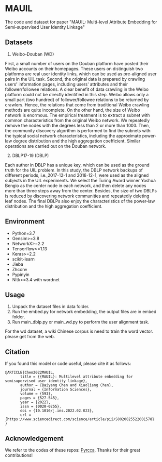 # MAUIL
The code and dataset for paper "MAUIL: Multi-level Attribute Embedding for Semi-supervised User Identity Linkage"

## Datasets
1. Weibo-Douban (WD)

First, a small number of users on the Douban platform have posted their Weibo accounts on their homepages. These users on distinguish two platforms are real user identity links, which can be used as pre-aligned user pairs in the UIL task. Second, the original data is prepared by crawling users' information pages, including users' attributes and their follower/followee relations. A clear benefit of data crawling in the Weibo platform could not be directly identified in this step. Weibo allows only a small part (two hundred) of follower/followee relations to be returned by crawlers. Hence, the relations that come from traditional Weibo crawling methods are quite incomplete. On the other hand, the size of Weibo network is enormous. The empirical treatment is to extract a subnet with common characteristics from the original Weibo network. We repeatedly remove the nodes with the degrees less than 2 or more than 1000. Then, the community discovery algorithm is performed to find the subnets with the typical social network characteristics, including the approximate power-law degree distribution and the high aggregation coefficient. Similar operations are carried out on the Douban network.

2. DBLP17-19 (DBLP)

Each author in DBLP has a unique key, which can be used as the ground truth for the UIL problem. In this study, the DBLP network backups of different periods, i.e.,2017-12-1 and 2018-12-1, were used as the aligned subjects in the UIL experiments. We select the Turing Award winner Yoshua Bengio as the center node in each network, and then delete any nodes more than three steps away from the center. Besides, the size of two DBLPs is reduced by discovering network communities and repeatedly deleting leaf nodes. The final DBLPs also enjoy the characteristics of the power-law distribution and the high aggregation coefficient.

## Environment
* Python=3.7
* Gensim>=3.8
* NetworkX>=2.2
* Tensorflow>=1.13
* Keras>=2.2
* scikit-learn
* Jieba
* Zhconv
* Pypinyin
* Nltk>=3.4 with wordnet

## Usage
1. Unpack the dataset files in data folder.
2. Run the embed.py for network embedding, the output files are in embed folder.
3. Run main_dblp.py or main_wd.py to perform the user alignment task.

For the wd dataset, a wiki Chinese corpus is need to train the word vector. please get from the web.

## Citation
If you found this model or code useful, please cite it as follows:      
```
@ARTICLE{Chen2022MAUIL,
       title = {{MAUIL}: Multilevel attribute embedding for semisupervised user identity linkage},
       author = {Baiyang Chen and Xiaoliang Chen},
       journal = {Information Sciences},
       volume = {593},
       pages = {527-545},
       year = {2022},
       issn = {0020-0255},
       doi = {10.1016/j.ins.2022.02.023},
       url = {https://www.sciencedirect.com/science/article/pii/S0020025522001578}
}
```

## Acknowledgement
We refer to the codes of these repos: [Pyrcca](https://www.frontiersin.org/articles/10.3389/fninf.2016.00049/full). Thanks for their great contributions!

